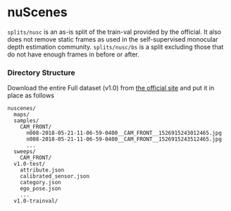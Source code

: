 # nuScenes

`splits/nusc` is an as-is split of the train-val provided by the official.
It also does not remove static frames as used in the self-supervised monocular depth estimation community.
`splits/nusc/bs` is a split excluding those that do not have enough frames in before or after.

### Directory Structure
Download the entire Full dataset (v1.0) from [the official site](https://www.nuscenes.org/nuscenes#download) and put it in place as follows

```
nuscenes/
  maps/
  samples/
    CAM_FRONT/
      n008-2018-05-21-11-06-59-0400__CAM_FRONT__1526915243012465.jpg
      n008-2018-05-21-11-06-59-0400__CAM_FRONT__1526915243512465.jpg
      ...
  sweeps/
    CAM_FRONT/
  v1.0-test/
    attribute.json
    calibrated_sensor.json
    category.json
    ego_pose.json
    ...
  v1.0-trainval/
```
